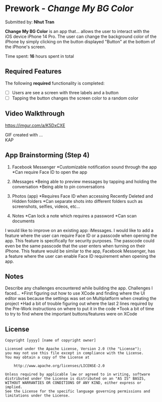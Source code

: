 # Prework - *Change My BG Color*

Submitted by: **Nhut Tran**

**Change My BG Color** is an app that... allows the user to interact with the iOS device iPhone 14 Pro. The user can change the background color of the iPhone by simply clicking on the button displayed "Button" at the bottom of the iPhone's screen.

Time spent: **16** hours spent in total

## Required Features

The following **required** functionality is completed:

- [ ] Users are see a screen with three labels and a button
- [ ] Tapping the button changes the screen color to a random color
 
## Video Walkthrough

https://imgur.com/a/K5DxCXE

GIF created with ...  
KAP



## App Brainstorming (Step 4)
1. Facebook Messenger
*Customizable notification sound through the app 
*Can require Face ID to open the app 

2. iMessages
*Being able to preview messages by tapping and holding the conversation 
*Being able to pin conversations 

3. Photos (app)
*Requires Face ID when accessing Recently Deleted and Hidden folders 
*Can separate shots into different folders such as screenshots, selfies, videos, etc...

4. Notes 
*Can lock a note which requires a password 
*Can scan documents 

I would like to improve on an existing app: iMessages. I would like to add a feature where the user can require Face ID or a passcode when opening the app. This feature is specifically for security purposes. The passcode could even be the same passcode that the user enters when turning on their iPhone. This feature would be similar to the app, Facebook Messenger, has a feature where the user can enable Face ID requirement when opening the app.  

## Notes

Describe any challenges encountered while building the app.
Challenges I faced... 
*First figuring out how to use XCode and finding where the UI editor was because the settings was set on Multiplatform when creating the project 
*Had a bit of trouble figuring out where the last 2 lines required by the Pre-Work instructions on where to put it in the code
*Took a bit of time to try to find where the important buttons/features were on XCode 

## License

    Copyright [yyyy] [name of copyright owner]

    Licensed under the Apache License, Version 2.0 (the "License");
    you may not use this file except in compliance with the License.
    You may obtain a copy of the License at

        http://www.apache.org/licenses/LICENSE-2.0

    Unless required by applicable law or agreed to in writing, software
    distributed under the License is distributed on an "AS IS" BASIS,
    WITHOUT WARRANTIES OR CONDITIONS OF ANY KIND, either express or implied.
    See the License for the specific language governing permissions and
    limitations under the License.

